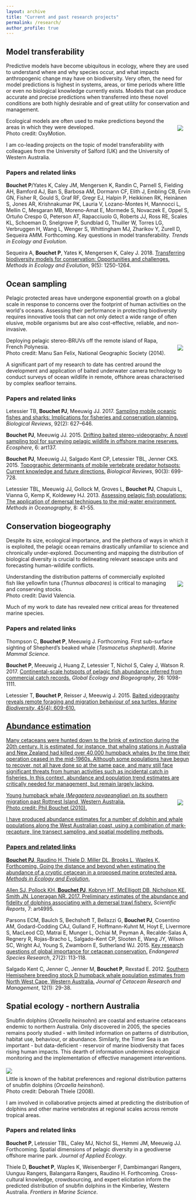 ```yaml
---
layout: archive
title: "Current and past research projects"
permalink: /research/
author_profile: true
---
```


<h2 class="researchtitle">Model transferability</h2>

Predictive models have become ubiquitous in ecology, where they are used to understand where and why species occur, and what impacts anthropogenic change may have on biodiversity. Very often, the need for model predictions is highest in systems, areas, or time periods where little or even no biological knowledge currently exists. Models that can produce accurate and precise predictions when transferred into these novel conditions are both highly desirable and of great utility for conservation and management.

<img class="researchimg" src='/images/Research-img-ModelTransferability.jpg' align='right' hspace="20" vspace="20">
<figcaption>Ecological models are often used to make predictions beyond the areas in which they were developed. <br>Photo credit: OxyMotion.</figcaption>

I am co-leading projects on the topic of model transferability with colleagues from the University of Salford (UK) and the University of Western Australia.

<h3>Papers and related links</h3>

<strong>Bouchet P</strong>/Yates K, Caley JM, Mengersen K, Randin C, Parnell S, Fielding AH, Bamford AJ, Ban S, Barbosa AM, Dormann CF, Elith J, Embling CB, Ervin GN, Fisher R, Gould S, Graf RF, Gregr EJ, Halpin P, Heikkinen RK, Heinänen S, Jones AR, Krishnakumar PK, Lauria V, Lozano-Montes H, Mannocci L, Mellin C, Mesgaran MB, Moreno-Amat E, Mormede S, Novaczek E, Oppel S, Ortuño Crespo G, Peterson AT, Rapacciuolo G, Roberts JJ, Ross RE, Scales KL, Schoeman D, Snelgrove P, Sundblad G, Thuiller W, Torres LG, Verbruggen H, Wang L, Wenger S, Whittingham MJ, Zharikov Y, Zurell D, Sequeira AMM. Forthcoming. Key questions in model transferability. <em>Trends in Ecology and Evolution</em>.

Sequeira A, <strong>Bouchet P</strong>, Yates K, Mengersen K, Caley J. 2018. <a href="https://phbouchet.github.io/publications/2018-Sequeira-TransferringBiodiversity">Transferring biodiversity models for conservation: Opportunities and challenges.</a> <em>Methods in Ecology and Evolution</em>, 9(5): 1250-1264.

<h2 class="researchtitle">Ocean sampling</h2>

Pelagic protected areas have undergone exponential growth on a global scale in response to concerns over the footprint of human activities on the world's oceans. Assessing their performance in protecting biodiversity requires innovative tools that can not only detect a wide range of often elusive, mobile organisms but are also cost-effective, reliable, and non-invasive.

<img class="researchimg" src='/images/Research-img-OceanSampling.jpg' align='right' hspace="20" vspace="20">
<figcaption>Deploying pelagic stereo-BRUVs off the remote island of Rapa, French Polynesia. <br>Photo credit: Manu San Felix, National Geographic Society (2014).</figcaption>

A significant part of my research to date has centred around the development and application of baited underwater camera technology to conduct surveys of ocean wildlife in remote, offshore areas characterised by complex seafloor terrains.

<h3>Papers and related links</h3>

Letessier TB, <strong>Bouchet PJ</strong>, Meeuwig JJ. 2017. <a href="https://phbouchet.github.io/publications/2017-Letessier-SamplingMOFS">Sampling mobile oceanic fishes and sharks: Implications for fisheries and conservation planning.</a> <em>Biological Reviews</em>, 92(2): 627–646.

<strong>Bouchet PJ</strong>, Meeuwig JJ. 2015. <a href="https://phbouchet.github.io/publications/2015-Bouchet-BaitedVideography">Drifting baited stereo-videography: A novel sampling tool for surveying pelagic wildlife in offshore marine reserves.</a> <em>Ecosphere</em>, 6: art137.

<strong>Bouchet PJ</strong>, Meeuwig JJ, Salgado Kent CP, Letessier TBL, Jenner CKS. 2015. <a href="https://phbouchet.github.io/publications/2015-Bouchet-TopographicDeterminants">Topographic determinants of mobile vertebrate predator hotspots: Current knowledge and future directions.</a> <em>Biological Reviews</em>, 90(3): 699-728.

Letessier TBL, Meeuwig JJ, Gollock M, Groves L, <strong>Bouchet PJ</strong>, Chapuis L, Vianna G, Kemp K, Koldewey HJ. 2013. <a href="https://phbouchet.github.io/publications/2013-Letessier-Pelagic">Assessing pelagic fish populations: The application of demersal techniques to the mid-water environment.</a> <em>Methods in Oceanography</em>, 8: 41-55.

<h2 class="researchtitle">Conservation biogeography</h2>

Despite its size, ecological importance, and the plethora of ways in which it is exploited, the pelagic ocean remains drastically unfamiliar to science and chronically under-explored. Documenting and mapping the distribution of biological diversity is crucial to delineating relevant seascape units and forecasting human-wildlife conflicts.

<img class="researchimg" src='/images/Research-img-Biogeography.jpg' align='right' hspace="20" vspace="20">
<figcaption>Understanding the distribution patterns of commercially exploited fish like yellowfin tuna (<em>Thunnus albacares</em>) is critical to managing and conserving stocks. <br>Photo credit: David Valencia.</figcaption>

Much of my work to date has revealed new critical areas for threatened marine species.

<h3>Papers and related links</h3>

Thompson C, <strong>Bouchet P</strong>, Meeuwig J. Forthcoming. First sub-surface sighting of Shepherd’s beaked whale (<em>Tasmacetus shepherdi</em>). <em>Marine Mammal Science</em>.

<strong>Bouchet P</strong>, Meeuwig J, Huang Z, Letessier T, Nichol S, Caley J, Watson R. 2017. <a href="https://phbouchet.github.io/publications/2017-Bouchet-SAUHotspots">Continental-scale hotspots of pelagic fish abundance inferred from commercial catch records.</a> <em>Global Ecology and Biogeography</em>, 26: 1098-1111.

Letessier T, <strong>Bouchet P</strong>, Reisser J, Meeuwig J. 2015. <a href="https://phbouchet.github.io/publications/2015-Letessier-TurtleVideography">Baited videography reveals remote foraging and migration behaviour of sea turtles. <em>Marine Biodiversity</em>, 45(4): 609-610.

<h2 class="researchtitle">Abundance estimation</h2>

Many cetaceans were hunted down to the brink of extinction during the 20th century. It is estimated, for instance, that whaling stations in Australia and New Zealand had killed over 40,000 humpback whales by the time their operation ceased in the mid-1960s. Although some populations have begun to recover, not all have done so at the same pace, and many still face significant threats from human activities such as incidental catch in fisheries. In this context, abundance and population trend estimates are critically needed for management, but remain largely lacking.

<img class="researchimg" src='/images/Research-img-AbundanceEstimation.jpg' align='right' hspace="20" vspace="20">
<figcaption>Young humpback whale (<em>Megaptera novaeangliae</em>) on its southern migration past Rottnest Island, Western Australia. <br>Photo credit: Phil Bouchet (2010).</figcaption>

I have produced abundance estimates for a number of dolphin and whale populations along the West Australian coast, using a combination of mark-recapture, line transect sampling, and spatial modelling methods.

<h3>Papers and related links</h3>

<strong>Bouchet PJ</strong>, Raudino H, Thiele D, Miller DL, Brooks L, Waples K. Forthcoming. Going the distance and beyond when estimating the abundance of a cryptic cetacean in a proposed marine protected area. <em>Methods in Ecology and Evolution</em>.

Allen SJ, Pollock KH, <strong>Bouchet PJ</strong>, Kobryn HT, McElligott DB, Nicholson KE, Smith JN, Loneragan NR. 2017. <a href="https://phbouchet.github.io/publications/2017-Allen-PreliminaryAbundance"> Preliminary estimates of the abundance and fidelity of dolphins associating with a demersal trawl fishery.</a> <em>Scientific Reports</em>, 7: art4995.

Parsons ECM, Baulch S, Bechshoft T, Bellazzi G, <strong>Bouchet PJ</strong>, Cosentino AM, Godard-Codding CAJ, Gulland F, Hoffmann-Kuhnt M, Hoyt E, Livermore S, MacLeod CD, Matrai E, Munger L, Ochiai M, Peyman A, Recalde-Salas A, Regnery R, Rojas-Bracho L, Salgado-Kent CP, Slooten E, Wang JY, Wilson SC, Wright AJ, Young S, Zwamborn E, Sutherland WJ. 2015. <a href="https://phbouchet.github.io/publications/2015-Parsons-KeyQuestions">Key research questions of global importance for cetacean conservation.</a> <em>Endangered Species Research</em>, 27(2): 113-118.

Salgado Kent C, Jenner C, Jenner M, <strong>Bouchet P</strong>, Rexstad E. 2012. <a href="https://phbouchet.github.io/publications/2012-Salgado-Humpbacks">Southern Hemisphere breeding stock D humpback whale population estimates from North West Cape, Western Australia.</a> <em>Journal of Cetacean Research and Management</em>, 12(1): 29-38.

<h2 class="researchtitle">Spatial ecology - northern Australia</h2>

Snubfin dolphins (<em>Orcaella heinsohni</em>) are coastal and estuarine cetaceans endemic to northern Australia. Only discovered in 2005, the species remains poorly studied - with limited information on patterns of distribution, habitat use, behaviour, or abundance. Similarly, the Timor Sea is an important - but data-deficient - reservoir of marine biodiversity that faces rising human impacts. This dearth of information undermines ecological monitoring and the implementation of effective management interventions.

<img class="researchimg" src='/images/Research-img-SpatialModelling.jpg' vspace="5">
<figcaption>Little is known of the habitat preferences and regional distribution patterns of snubfin dolphins (<em>Orcaella heinshoni</em>). <br>Photo credit: Deborah Thiele (2008).</figcaption>

I am involved in collaborative projects aimed at predicting the distribution of dolphins and other marine vertebrates at regional scales across remote tropical areas.

<h3>Papers and related links</h3>

<strong>Bouchet P</strong>, Letessier TBL, Caley MJ, Nichol SL, Hemmi JM, Meeuwig JJ. Forthcoming. Spatial dimensions of pelagic diversity in a geodiverse offshore marine park. <em>Journal of Applied Ecology</em>.

Thiele D, <strong>Bouchet P</strong>, Waples K, Weisenberger F, Dambimangari Rangers, Uunguu Rangers, Balangarra Rangers, Raudino H. Forthcoming. Cross-cultural knowledge, crowdsourcing, and expert elicitation inform the predicted distribution of snubfin dolphins in the Kimberley, Western Australia. <em>Frontiers in Marine Science</em>.
